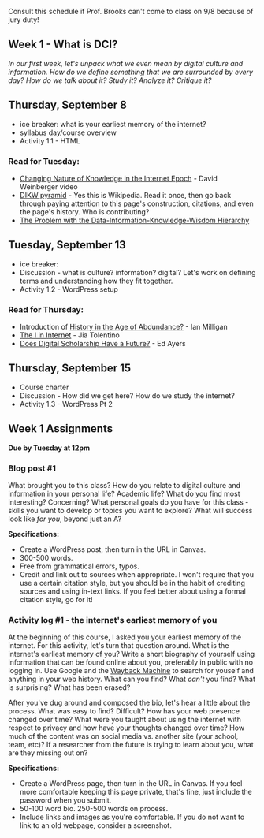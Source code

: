 Consult this schedule if Prof. Brooks can't come to class on 9/8 because of jury duty!

## Week 1 - What is DCI?

*In our first week, let's unpack what we even mean by digital culture and information. How do we define something that we are surrounded by every day? How do we talk about it? Study it? Analyze it? Critique it?*


## Thursday, September 8
* ice breaker: what is your earliest memory of the internet?
* syllabus day/course overview
* Activity 1.1 - HTML


### Read for Tuesday:

* [Changing Nature of Knowledge in the Internet Epoch](https://www.youtube.com/watch?v=Ay7X0XDztRw) - David Weinberger video
* [DIKW pyramid](https://en.wikipedia.org/wiki/DIKW_pyramid) - Yes this is Wikipedia. Read it once, then go back through paying attention to this page's construction, citations, and even the page's history. Who is contributing? 
* [The Problem with the Data-Information-Knowledge-Wisdom Hierarchy](https://hbr.org/2010/02/data-is-to-info-as-info-is-not)


## Tuesday, September 13
* ice breaker: 
* Discussion - what is culture? information? digital? Let's work on defining terms and understanding how they fit together. 
* Activity 1.2 - WordPress setup


### Read for Thursday:

* Introduction of [History in the Age of Abdundance?](https://ebookcentral.proquest.com/lib/wlu/reader.action?docID=5732673) - Ian Milligan
* [The I in Internet](https://lab.cccb.org/en/the-i-in-the-internet/) - Jia Tolentino
* [Does Digital Scholarship Have a Future?](https://er.educause.edu/articles/2013/8/does-digital-scholarship-have-a-future) - Ed Ayers


## Thursday, September 15
* Course charter
* Discussion - How did we get here? How do we study the internet? 
* Activity 1.3 - WordPress Pt 2


## Week 1 Assignments

**Due by Tuesday at 12pm**

### Blog post #1

What brought you to this class? How do you relate to digital culture and information in your personal life? Academic life? What do you find most interesting? Concerning? What personal goals do you have for this class - skills you want to develop or topics you want to explore? What will success look like *for you*, beyond just an A? 

**Specifications:**

* Create a WordPress post, then turn in the URL in Canvas. 
* 300-500 words.
* Free from grammatical errors, typos. 
* Credit and link out to sources when appropriate. I won't require that you use a certain citation style, but you should be in the habit of crediting sources and using in-text links. If you feel better about using a formal citation style, go for it! 

### Activity log #1 - the internet's earliest memory of you

At the beginning of this course, I asked you your earliest memory of the internet. For this activity, let's turn that question around. What is the internet's earliest memory of you? Write a short biography of yourself using information that can be found online about you, preferably in public with no logging in. Use Google and the [Wayback Machine](https://archive.org/web/) to search for youself and anything in your web history. What can you find? What *can't* you find? What is surprising? What has been erased? 

After you've dug around and composed the bio, let's hear a little about the process. What was easy to find? Difficult? How has your web presence changed over time? What were you taught about using the internet with respect to privacy and how have your thoughts changed over time? How much of the content was on social media vs. another site (your school, team, etc)? If a researcher from the future is trying to learn about you, what are they missing out on? 

**Specifications:** 

* Create a WordPress page, then turn in the URL in Canvas. If you feel more comfortable keeping this page private, that's fine, just include the password when you submit.
* 50-100 word bio. 250-500 words on process. 
* Include links and images as you're comfortable. If you do not want to link to an old webpage, consider a screenshot. 
